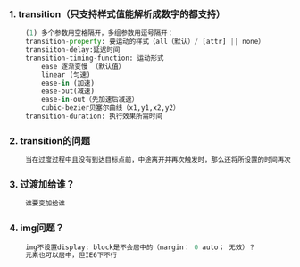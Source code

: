 ### 1. transition（只支持样式值能解析成数字的都支持）
``` python
    (1) 多个参数用空格隔开，多组参数用逗号隔开：
    transition-property: 要运动的样式（all（默认）/ [attr] || none）
    transiiton-delay:延迟时间
    transition-timing-function: 运动形式
        ease 逐渐变慢 （默认值）
        linear (匀速)
        ease-in (加速)
        ease-out(减速)
        ease-in-out（先加速后减速）
        cubic-bezier贝塞尔曲线（x1,y1,x2,y2）
    transition-duration: 执行效果所需时间    
```
### 2. transition的问题
``` python
    当在过度过程中且没有到达目标点前，中途离开并再次触发时，那么还将所设置的时间再次进行过渡    
```
### 3. 过渡加给谁？
``` python
    谁要变加给谁 
```
### 4. img问题？
``` python
    img不设置display: block是不会居中的（margin： 0 auto； 无效）？
    元素也可以居中，但IE6下不行 
```